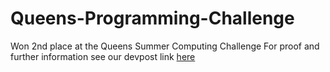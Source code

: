 # Queens-Programming-Challenge
Won 2nd place at the Queens Summer Computing Challenge 
For proof and further information see our devpost link [here](https://devpost.com/software/propel-r52yae) 
